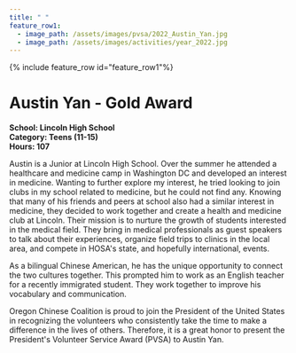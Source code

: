 ```yaml
---
title: " "
feature_row1:
  - image_path: /assets/images/pvsa/2022_Austin_Yan.jpg
  - image_path: /assets/images/activities/year_2022.jpg
---
```


{% include feature_row id="feature_row1"%}

# Austin Yan - Gold Award

**School: Lincoln High School**  
**Category: Teens (11-15)**  
**Hours: 107**  

Austin is a Junior at Lincoln High School. Over the summer he attended a healthcare and medicine camp in Washington DC and developed an interest in medicine. Wanting to further explore my interest, he tried looking to join clubs in my school related to medicine, but he could not find any. Knowing that many of his friends and peers at school also had a similar interest in medicine, they decided to work together and create a health and medicine club at Lincoln. Their mission is to nurture the growth of students interested in the medical field. They bring in medical professionals as guest speakers to talk about their experiences, organize field trips to clinics in the local area, and compete in HOSA's state, and hopefully international, events.

As a bilingual Chinese American, he has the unique opportunity to connect the two cultures together. This prompted him to work as an English teacher for a recently immigrated student. They work together to improve his vocabulary and communication.

Oregon Chinese Coalition is proud to join the President of the United States in recognizing the volunteers who consistently take the time to make a difference in the lives of others. Therefore, it is a great honor to present the President's Volunteer Service Award (PVSA) to Austin Yan.
